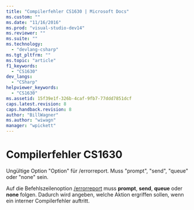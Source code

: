 ```yaml
---
title: "Compilerfehler CS1630 | Microsoft Docs"
ms.custom: ""
ms.date: "11/16/2016"
ms.prod: "visual-studio-dev14"
ms.reviewer: ""
ms.suite: ""
ms.technology: 
  - "devlang-csharp"
ms.tgt_pltfrm: ""
ms.topic: "article"
f1_keywords: 
  - "CS1630"
dev_langs: 
  - "CSharp"
helpviewer_keywords: 
  - "CS1630"
ms.assetid: 15f39e1f-326b-4caf-9fb7-77ddd7851dcf
caps.latest.revision: 8
caps.handback.revision: 8
author: "BillWagner"
ms.author: "wiwagn"
manager: "wpickett"
---
```

# Compilerfehler CS1630
Ungültige Option "Option" für \/errorreport. Muss "prompt", "send", "queue" oder "none" sein.  
  
 Auf die Befehlszeilenoption [\/errorreport](../../csharp/language-reference/compiler-options/errorreport-compiler-option.md) muss **prompt**, **send**, **queue** oder **none** folgen. Dadurch wird angeben, welche Aktion ergriffen sollen, wenn ein interner Compilerfehler auftritt.